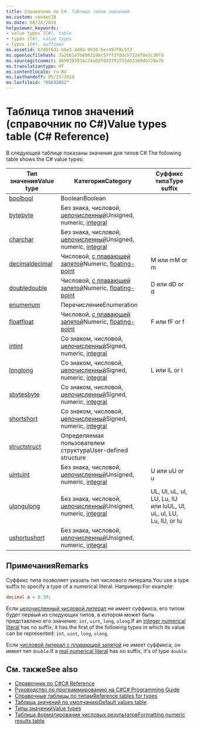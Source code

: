 ```yaml
---
title: Справочник по C#. Таблица типов значений
ms.custom: seodec18
ms.date: 08/24/2018
helpviewer_keywords:
- value types [C#], table
- types [C#], value types
- types [C#], suffixes
ms.assetid: 67d8f631-b6e3-4d83-9910-5ec497f8c5f3
ms.openlocfilehash: 7a2b61e7b699319bc57ff3fddcb712ef8e3c30fd
ms.sourcegitcommit: 8699383914c24a0df033393f55db3369db728a7b
ms.translationtype: HT
ms.contentlocale: ru-RU
ms.lasthandoff: 05/15/2019
ms.locfileid: "65632852"
---
```

# <a name="value-types-table-c-reference"></a><span data-ttu-id="97d93-102">Таблица типов значений (справочник по C#)</span><span class="sxs-lookup"><span data-stu-id="97d93-102">Value types table (C# Reference)</span></span>

<span data-ttu-id="97d93-103">В следующей таблице показаны значения для типов C#.</span><span class="sxs-lookup"><span data-stu-id="97d93-103">The following table shows the C# value types:</span></span>

|<span data-ttu-id="97d93-104">Тип значения</span><span class="sxs-lookup"><span data-stu-id="97d93-104">Value type</span></span>|<span data-ttu-id="97d93-105">Категория</span><span class="sxs-lookup"><span data-stu-id="97d93-105">Category</span></span>|<span data-ttu-id="97d93-106">Суффикс типа</span><span class="sxs-lookup"><span data-stu-id="97d93-106">Type suffix</span></span>|
|----------------|--------------|-----------------|
|[<span data-ttu-id="97d93-107">bool</span><span class="sxs-lookup"><span data-stu-id="97d93-107">bool</span></span>](bool.md)|<span data-ttu-id="97d93-108">Boolean</span><span class="sxs-lookup"><span data-stu-id="97d93-108">Boolean</span></span>||
|[<span data-ttu-id="97d93-109">byte</span><span class="sxs-lookup"><span data-stu-id="97d93-109">byte</span></span>](byte.md)|<span data-ttu-id="97d93-110">Без знака, числовой, [целочисленный](integral-types-table.md)</span><span class="sxs-lookup"><span data-stu-id="97d93-110">Unsigned, numeric, [integral](integral-types-table.md)</span></span>||
|[<span data-ttu-id="97d93-111">char</span><span class="sxs-lookup"><span data-stu-id="97d93-111">char</span></span>](char.md)|<span data-ttu-id="97d93-112">Без знака, числовой, [целочисленный](integral-types-table.md)</span><span class="sxs-lookup"><span data-stu-id="97d93-112">Unsigned, numeric, [integral](integral-types-table.md)</span></span>||
|[<span data-ttu-id="97d93-113">decimal</span><span class="sxs-lookup"><span data-stu-id="97d93-113">decimal</span></span>](decimal.md)|<span data-ttu-id="97d93-114">Числовой, [с плавающей запятой](floating-point-types-table.md)</span><span class="sxs-lookup"><span data-stu-id="97d93-114">Numeric, [floating-point](floating-point-types-table.md)</span></span>|<span data-ttu-id="97d93-115">M или m</span><span class="sxs-lookup"><span data-stu-id="97d93-115">M or m</span></span>|
|[<span data-ttu-id="97d93-116">double</span><span class="sxs-lookup"><span data-stu-id="97d93-116">double</span></span>](double.md)|<span data-ttu-id="97d93-117">Числовой, [с плавающей запятой](floating-point-types-table.md)</span><span class="sxs-lookup"><span data-stu-id="97d93-117">Numeric, [floating-point](floating-point-types-table.md)</span></span>|<span data-ttu-id="97d93-118">D или d</span><span class="sxs-lookup"><span data-stu-id="97d93-118">D or d</span></span>|
|[<span data-ttu-id="97d93-119">enum</span><span class="sxs-lookup"><span data-stu-id="97d93-119">enum</span></span>](enum.md)|<span data-ttu-id="97d93-120">Перечисление</span><span class="sxs-lookup"><span data-stu-id="97d93-120">Enumeration</span></span>||
|[<span data-ttu-id="97d93-121">float</span><span class="sxs-lookup"><span data-stu-id="97d93-121">float</span></span>](float.md)|<span data-ttu-id="97d93-122">Числовой, [с плавающей запятой](floating-point-types-table.md)</span><span class="sxs-lookup"><span data-stu-id="97d93-122">Numeric, [floating-point](floating-point-types-table.md)</span></span>|<span data-ttu-id="97d93-123">F или f</span><span class="sxs-lookup"><span data-stu-id="97d93-123">F or f</span></span>|
|[<span data-ttu-id="97d93-124">int</span><span class="sxs-lookup"><span data-stu-id="97d93-124">int</span></span>](int.md)|<span data-ttu-id="97d93-125">Со знаком, числовой, [целочисленный](integral-types-table.md)</span><span class="sxs-lookup"><span data-stu-id="97d93-125">Signed, numeric, [integral](integral-types-table.md)</span></span>||
|[<span data-ttu-id="97d93-126">long</span><span class="sxs-lookup"><span data-stu-id="97d93-126">long</span></span>](long.md)|<span data-ttu-id="97d93-127">Со знаком, числовой, [целочисленный](integral-types-table.md)</span><span class="sxs-lookup"><span data-stu-id="97d93-127">Signed, numeric, [integral](integral-types-table.md)</span></span>|<span data-ttu-id="97d93-128">L или l</span><span class="sxs-lookup"><span data-stu-id="97d93-128">L or l</span></span>|
|[<span data-ttu-id="97d93-129">sbyte</span><span class="sxs-lookup"><span data-stu-id="97d93-129">sbyte</span></span>](sbyte.md)|<span data-ttu-id="97d93-130">Со знаком, числовой, [целочисленный](integral-types-table.md)</span><span class="sxs-lookup"><span data-stu-id="97d93-130">Signed, numeric, [integral](integral-types-table.md)</span></span>||
|[<span data-ttu-id="97d93-131">short</span><span class="sxs-lookup"><span data-stu-id="97d93-131">short</span></span>](short.md)|<span data-ttu-id="97d93-132">Со знаком, числовой, [целочисленный](integral-types-table.md)</span><span class="sxs-lookup"><span data-stu-id="97d93-132">Signed, numeric, [integral](integral-types-table.md)</span></span>||
|[<span data-ttu-id="97d93-133">struct</span><span class="sxs-lookup"><span data-stu-id="97d93-133">struct</span></span>](struct.md)|<span data-ttu-id="97d93-134">Определяемая пользователем структура</span><span class="sxs-lookup"><span data-stu-id="97d93-134">User-defined structure</span></span>||
|[<span data-ttu-id="97d93-135">uint</span><span class="sxs-lookup"><span data-stu-id="97d93-135">uint</span></span>](uint.md)|<span data-ttu-id="97d93-136">Без знака, числовой, [целочисленный](integral-types-table.md)</span><span class="sxs-lookup"><span data-stu-id="97d93-136">Unsigned, numeric, [integral](integral-types-table.md)</span></span>|<span data-ttu-id="97d93-137">U или u</span><span class="sxs-lookup"><span data-stu-id="97d93-137">U or u</span></span>|
|[<span data-ttu-id="97d93-138">ulong</span><span class="sxs-lookup"><span data-stu-id="97d93-138">ulong</span></span>](ulong.md)|<span data-ttu-id="97d93-139">Без знака, числовой, [целочисленный](integral-types-table.md)</span><span class="sxs-lookup"><span data-stu-id="97d93-139">Unsigned, numeric, [integral](integral-types-table.md)</span></span>|<span data-ttu-id="97d93-140">UL, Ul, uL, ul, LU, Lu, lU или lu</span><span class="sxs-lookup"><span data-stu-id="97d93-140">UL, Ul, uL, ul, LU, Lu, lU, or lu</span></span>|
|[<span data-ttu-id="97d93-141">ushort</span><span class="sxs-lookup"><span data-stu-id="97d93-141">ushort</span></span>](ushort.md)|<span data-ttu-id="97d93-142">Без знака, числовой, [целочисленный](integral-types-table.md)</span><span class="sxs-lookup"><span data-stu-id="97d93-142">Unsigned, numeric, [integral](integral-types-table.md)</span></span>||

## <a name="remarks"></a><span data-ttu-id="97d93-143">Примечания</span><span class="sxs-lookup"><span data-stu-id="97d93-143">Remarks</span></span>

<span data-ttu-id="97d93-144">Суффикс типа позволяет указать тип числового литерала.</span><span class="sxs-lookup"><span data-stu-id="97d93-144">You use a type suffix to specify a type of a numerical literal.</span></span> <span data-ttu-id="97d93-145">Например:</span><span class="sxs-lookup"><span data-stu-id="97d93-145">For example:</span></span>

```csharp
decimal a = 0.1M;
```

<span data-ttu-id="97d93-146">Если [целочисленный числовой литерал](~/_csharplang/spec/lexical-structure.md#integer-literals) не имеет суффикса, его типом будет первый из следующих типов, в котором может быть представлено его значение: `int`, `uint`, `long`, `ulong`.</span><span class="sxs-lookup"><span data-stu-id="97d93-146">If an [integer numerical literal](~/_csharplang/spec/lexical-structure.md#integer-literals) has no suffix, it has the first of the following types in which its value can be represented: `int`, `uint`, `long`, `ulong`.</span></span>

<span data-ttu-id="97d93-147">Если [числовой литерал с плавающей запятой](~/_csharplang/spec/lexical-structure.md#real-literals) не имеет суффикса, он имеет тип `double`.</span><span class="sxs-lookup"><span data-stu-id="97d93-147">If a [real numerical literal](~/_csharplang/spec/lexical-structure.md#real-literals) has no suffix, it's of type `double`.</span></span>

## <a name="see-also"></a><span data-ttu-id="97d93-148">См. также</span><span class="sxs-lookup"><span data-stu-id="97d93-148">See also</span></span>

- [<span data-ttu-id="97d93-149">Справочник по C#</span><span class="sxs-lookup"><span data-stu-id="97d93-149">C# Reference</span></span>](../index.md)
- [<span data-ttu-id="97d93-150">Руководство по программированию на C#</span><span class="sxs-lookup"><span data-stu-id="97d93-150">C# Programming Guide</span></span>](../../programming-guide/index.md)
- [<span data-ttu-id="97d93-151">Справочные таблицы по типам</span><span class="sxs-lookup"><span data-stu-id="97d93-151">Reference tables for types</span></span>](reference-tables-for-types.md)
- [<span data-ttu-id="97d93-152">Таблица значений по умолчанию</span><span class="sxs-lookup"><span data-stu-id="97d93-152">Default values table</span></span>](default-values-table.md)
- [<span data-ttu-id="97d93-153">Типы значений</span><span class="sxs-lookup"><span data-stu-id="97d93-153">Value types</span></span>](value-types.md)
- [<span data-ttu-id="97d93-154">Таблица форматирования числовых результатов</span><span class="sxs-lookup"><span data-stu-id="97d93-154">Formatting numeric results table</span></span>](formatting-numeric-results-table.md)
